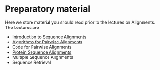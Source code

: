 # Preparatory material

Here we store material you should read prior to the lectures on Alignments. The Lectures are

* Introduction to Sequence Alignments
* [Algorithms for Pairwise Alignments](algorithm.md)
* Code for Pairwise Alignments
* [Protein Sequence Alignments](protein.md)
* Multiple Sequence Alignments
* Sequence Retrieval
